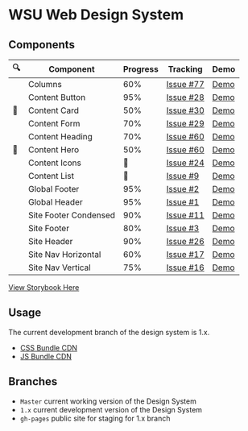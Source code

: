 # WSU Web Design System

## Components

| :mag:	                | Component              | Progress        | Tracking                     | Demo                                                                                                                                          |
|-----------------------|------------------------|-----------------|------------------------------|-----------------------------------------------------------------------------------------------------------------------------------------------|
|                       | Columns                | 60%             | [Issue #77](https://github.com/washingtonstateuniversity/wsu-web-design-system/issues/77) | [Demo](https://washingtonstateuniversity.github.io/wsu-web-design-system/components/dist/columns/columns.html)                                |
|                       | Content Button         | 95%             | [Issue #28](https://github.com/washingtonstateuniversity/wsu-web-design-system/issues/28) | [Demo](https://washingtonstateuniversity.github.io/wsu-web-design-system/components/dist/content-button/content-button.html)                  |
| :construction_worker: | Content Card           | 50%             | [Issue #30](https://github.com/washingtonstateuniversity/wsu-web-design-system/issues/30) | [Demo](https://washingtonstateuniversity.github.io/wsu-web-design-system/components/dist/content-card/content-card.html)                      |
|                       | Content Form           | 70%             | [Issue #29](https://github.com/washingtonstateuniversity/wsu-web-design-system/issues/29) | [Demo](https://washingtonstateuniversity.github.io/wsu-web-design-system/components/dist/content-form/content-form.html)                      |
|                       | Content Heading        | 70%             | [Issue #60](https://github.com/washingtonstateuniversity/wsu-web-design-system/issues/60) | [Demo](https://washingtonstateuniversity.github.io/wsu-web-design-system/components/dist/content-heading/content-heading.html)                |
| :construction_worker: | Content Hero           | 50%             | [Issue #60](https://github.com/washingtonstateuniversity/wsu-web-design-system/issues/60) | [Demo](https://washingtonstateuniversity.github.io/wsu-web-design-system/components/dist/content-hero/content-hero.html)                      |
|                       | Content Icons          | :checkered_flag: | [Issue #24](https://github.com/washingtonstateuniversity/wsu-web-design-system/issues/24) | [Demo](https://washingtonstateuniversity.github.io/wsu-web-design-system/components/dist/content-icons/content-icons.html)                    |
|                       | Content List           | :checkered_flag: | [Issue #9](https://github.com/washingtonstateuniversity/wsu-web-design-system/issues/9) | [Demo](https://washingtonstateuniversity.github.io/wsu-web-design-system/components/dist/content-list/content-list.html)                      |
|                       | Global Footer          | 95%             | [Issue #2](https://github.com/washingtonstateuniversity/wsu-web-design-system/issues/2) | [Demo](https://washingtonstateuniversity.github.io/wsu-web-design-system/components/dist/global-footer/global-footer.html)                    |
|                       | Global Header          | 95%             | [Issue #1](https://github.com/washingtonstateuniversity/wsu-web-design-system/issues/1) | [Demo](https://washingtonstateuniversity.github.io/wsu-web-design-system/components/dist/global-header/global-header.html)                    |
|                       | Site Footer Condensed  | 90%             | [Issue #11](https://github.com/washingtonstateuniversity/wsu-web-design-system/issues/11) | [Demo](https://washingtonstateuniversity.github.io/wsu-web-design-system/components/dist/site-footer-condensed/site-footer-condensed.html)    |
|                       | Site Footer            | 80%             | [Issue #3](https://github.com/washingtonstateuniversity/wsu-web-design-system/issues/3) | [Demo](https://washingtonstateuniversity.github.io/wsu-web-design-system/components/dist/site-footer/site-footer.html)                        |
|                       | Site Header            | 90%             | [Issue #26](https://github.com/washingtonstateuniversity/wsu-web-design-system/issues/26) | [Demo](https://washingtonstateuniversity.github.io/wsu-web-design-system/components/dist/site-header/site-header.html)                        |
|                       | Site Nav Horizontal    | 60%             | [Issue #17](https://github.com/washingtonstateuniversity/wsu-web-design-system/issues/17) | [Demo](https://washingtonstateuniversity.github.io/wsu-web-design-system/components/dist/site-nav-horizontal/site-nav-horizontal.html)        |
|                       | Site Nav Vertical      | 75%             | [Issue #16](https://github.com/washingtonstateuniversity/wsu-web-design-system/issues/16) | [Demo](https://washingtonstateuniversity.github.io/wsu-web-design-system/components/dist/site-nav-vertical/site-nav-vertical.html)            |

[View Storybook Here](https://washingtonstateuniversity.github.io/wsu-web-design-system/storybook-static/?path=/story/components-content-accordion--accordion)

## Usage
The current development branch of the design system is 1.x.

- [CSS Bundle CDN](https://cdn-web-wsu.s3-us-west-2.amazonaws.com/designsystem/1.x/build/dist/wsu-design-system.bundle.dist.css)
- [JS Bundle CDN](https://cdn-web-wsu.s3-us-west-2.amazonaws.com/designsystem/1.x/build/dist/wsu-design-system.bundle.dist.js)

## Branches
- `Master` current working version of the Design System
- `1.x` current development version of the Design System
- `gh-pages` public site for staging for 1.x branch
